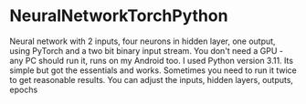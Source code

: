 # NeuralNetworkTorchPython
Neural network with 2 inputs, four neurons in hidden layer, one output, using PyTorch and a two bit binary input stream.
You don't need a GPU - any PC should run it, runs on my Android too. I used Python version 3.11.
Its simple but got the essentials and works. Sometimes you need to run it twice to get reasonable results.
You can adjust the inputs, hidden layers, outputs, epochs 

